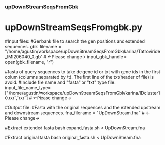 ### upDownStreamSeqsFromGbk

# upDownStreamSeqsFromgbk.py
#Input files:
#Genbank file to search the gen positions and extended sequences.
gbk_filename = "/home/agustin/workspace/upDownStreamSeqsFromGbk/karina/Tatroviride_IMI206040_0.gb" # <-Please change->
input_gbk_handle  = open(gbk_filename, "r")

#fasta of query sequences to take de gene id or txt with gene ids in the first colum (columns separated by \t). The first line of the txt(header of file) is avoid.
#Include file name and "fasta" or "txt" type file.
input_file_name_type=["/home/agustin/workspace/upDownStreamSeqsFromGbk/karina/IDcluster10.txt","txt"] # <-Please change->

#Output file:
#Fasta with the original sequences and the extended upstream and downstream sequences. 
fna_filename = "UpDownStream.fna" # <-Please change->

#Extract extended fasta
bash expand_fasta.sh < UpDownStream.fna

#Extract original fasta
bash original_fasta.sh < UpDownStream.fna
